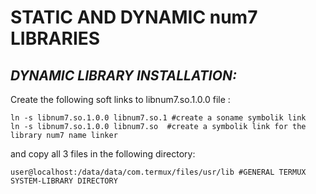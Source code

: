# STATIC AND DYNAMIC num7 LIBRARIES
## _DYNAMIC LIBRARY INSTALLATION:_
Create the following soft links to libnum7.so.1.0.0 file :
	
	ln -s libnum7.so.1.0.0 libnum7.so.1 #create a soname symbolik link
	ln -s libnum7.so.1.0.0 libnum7.so  #create a symbolik link for the library num7 name linker

and copy all 3 files in the following directory:

	user@localhost:/data/data/com.termux/files/usr/lib #GENERAL TERMUX SYSTEM-LIBRARY DIRECTORY 
